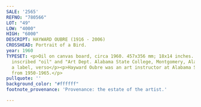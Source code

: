 ```yaml
---
SALE: '2565'
REFNO: "780566"
LOT: "49"
LOW: "4000"
HIGH: "6000"
DESCRIPT: HAYWARD OUBRE (1916 - 2006)
CROSSHEAD: Portrait of a Bird.
year: 1960
TYPESET: <p>Oil on canvas board, circa 1960. 457x356 mm; 18x14 inches. Signed, titled,
  inscribed "oil" and "Art Dept. Alabama State College, Montgomery, Ala" in ink on
  a label, verso</p><p>Hayward Oubre was an art instructor at Alabama State College
  from 1950-1965.</p>
pullquote: ''
background_color: "#ffffff"
footnote_provenance: 'Provenance: the estate of the artist.'

---
```

